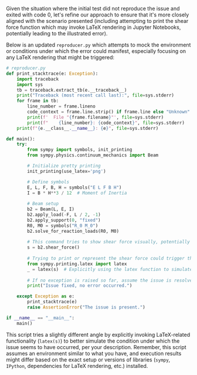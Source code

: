 Given the situation where the initial test did not reproduce the issue and exited with code 0, let's refine our approach to ensure that it's more closely aligned with the scenario presented (including attempting to print the shear force function which may invoke LaTeX rendering in Jupyter Notebooks, potentially leading to the illustrated error).

Below is an updated `reproducer.py` which attempts to mock the environment or conditions under which the error could manifest, especially focusing on any LaTeX rendering that might be triggered:

```python
# reproducer.py
def print_stacktrace(e: Exception):
    import traceback
    import sys
    tb = traceback.extract_tb(e.__traceback__)
    print("Traceback (most recent call last):", file=sys.stderr)
    for frame in tb:
        line_number = frame.lineno
        code_context = frame.line.strip() if frame.line else "Unknown"
        print(f'  File "{frame.filename}"', file=sys.stderr)
        print(f"    {line_number}: {code_context}", file=sys.stderr)
    print(f"{e.__class__.__name__}: {e}", file=sys.stderr)

def main():
    try:
        from sympy import symbols, init_printing
        from sympy.physics.continuum_mechanics import Beam

        # Initialize pretty printing
        init_printing(use_latex='png')

        # Define symbols
        E, L, F, B, H = symbols("E L F B H")
        I = B * H**3 / 12  # Moment of Inertia
        
        # Beam setup
        b2 = Beam(L, E, I)
        b2.apply_load(-F, L / 2, -1)
        b2.apply_support(0, "fixed")
        R0, M0 = symbols("R_0 M_0")
        b2.solve_for_reaction_loads(R0, M0)
        
        # This command tries to show shear force visually, potentially causing the issue due to LaTeX parsing.
        s = b2.shear_force()
        
        # Trying to print or represent the shear force could trigger the exception
        from sympy.printing.latex import latex
        _ = latex(s)  # Explicitly using the latex function to simulate the rendering
        
        # If no exception is raised so far, assume the issue is resolved
        print("Issue fixed, no error occurred.")

    except Exception as e:
        print_stacktrace(e)
        raise AssertionError("The issue is present.")

if __name__ == "__main__":
    main()
```

This script tries a slightly different angle by explicitly invoking LaTeX-related functionality (`latex(s)`) to better simulate the condition under which the issue seems to have occurred, per your description. Remember, this script assumes an environment similar to what you have, and execution results might differ based on the exact setup or versions of libraries (`sympy`, `IPython`, dependencies for LaTeX rendering, etc.) installed.